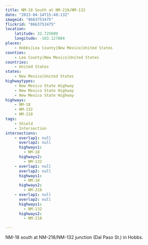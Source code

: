 ```yaml
---
title: NM-18 South at NM-218/NM-132
date: "2013-04-14T15:48:13Z"
imageid: "8663753475"
flickrid: "8663753475"
location:
    latitude: 32.725609
    longitude: -103.127884
places:
    - Hobbs|Lea County|New Mexico|United States
counties:
    - Lea County|New Mexico|United States
countries:
    - United States
states:
    - New Mexico|United States
highwaytypes:
    - New Mexico State Highway
    - New Mexico State Highway
    - New Mexico State Highway
highways:
    - NM-18
    - NM-132
    - NM-218
tags:
    - Shield
    - Intersection
intersections:
    - overlap1: null
      overlap2: null
      highways1:
        - NM-18
      highways2:
        - NM-132
    - overlap1: null
      overlap2: null
      highways1:
        - NM-18
      highways2:
        - NM-218
    - overlap1: null
      overlap2: null
      highways1:
        - NM-132
      highways2:
        - NM-218

---
```

NM-18 south at NM-218/NM-132 junction (Dal Paso St.) in Hobbs.